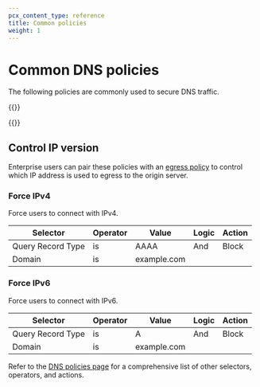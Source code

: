 ```yaml
---
pcx_content_type: reference
title: Common policies
weight: 1
---
```


# Common DNS policies

The following policies are commonly used to secure DNS traffic.

{{<render file="gateway/_content-categories.md">}}

{{<render file="/gateway/_policies-optional.md">}}

## Control IP version

Enterprise users can pair these policies with an [egress policy](/cloudflare-one/policies/filtering/egress-policies/) to control which IP address is used to egress to the origin server.

### Force IPv4

Force users to connect with IPv4.

| Selector          | Operator | Value       | Logic | Action |
| ----------------- | -------- | ----------- | ----- | ------ |
| Query Record Type | is       | AAAA        | And   | Block  |
| Domain            | is       | example.com |       |        |

### Force IPv6

Force users to connect with IPv6.

| Selector          | Operator | Value       | Logic | Action |
| ----------------- | -------- | ----------- | ----- | ------ |
| Query Record Type | is       | A           | And   | Block  |
| Domain            | is       | example.com |       |        |

Refer to the [DNS policies page](/cloudflare-one/policies/filtering/dns-policies/) for a comprehensive list of other selectors, operators, and actions.
